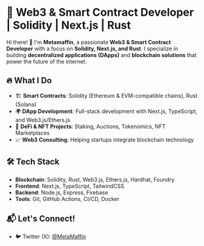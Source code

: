 # 🚀 Web3 & Smart Contract Developer | Solidity | Next.js | Rust

Hi there! 👋 I'm **Metamaffin**, a passionate **Web3 & Smart Contract Developer** with a focus on **Solidity, Next.js, and Rust**. I specialize in building **decentralized applications (DApps)** and **blockchain solutions** that power the future of the internet.

## 🔥 What I Do
- 🏗 **Smart Contracts**: Solidity (Ethereum & EVM-compatible chains), Rust (Solana)
- 🌍 **DApp Development**: Full-stack development with Next.js, TypeScript, and Web3.js/Ethers.js
- 🔐 **DeFi & NFT Projects**: Staking, Auctions, Tokenomics, NFT Marketplaces
- 📈 **Web3 Consulting**: Helping startups integrate blockchain technology

## 🛠 Tech Stack
- **Blockchain**: Solidity, Rust, Web3.js, Ethers.js, Hardhat, Foundry
- **Frontend**: Next.js, TypeScript, TailwindCSS
- **Backend**: Node.js, Express, Firebase
- **Tools**: Git, GitHub Actions, CI/CD, Docker

## 📬 Let's Connect!
- 🐦 Twitter (X): [@MetaMaffin](https://x.com/MetaMafin)

